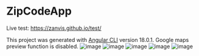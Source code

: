 # ZipCodeApp
Live test: https://zanvis.github.io/test/

This project was generated with [Angular CLI](https://github.com/angular/angular-cli) version 18.0.1.
Google maps preview function is disabled.
![image](https://github.com/Zanvis/ZipCodeApp/assets/161169953/d30c19dd-c942-4a32-844a-94f684e3fae3)
![image](https://github.com/Zanvis/ZipCodeApp/assets/161169953/940f3d02-8dda-4192-8ffa-7e03ca56d44a)
![image](https://github.com/Zanvis/ZipCodeApp/assets/161169953/31e5e178-4172-429e-9326-7c11b2367d8f)
![image](https://github.com/Zanvis/ZipCodeApp/assets/161169953/e250a7dd-a6ef-4248-b8c7-8bead5503d19)
![image](https://github.com/Zanvis/ZipCodeApp/assets/161169953/5701ba81-2dc2-4951-b936-1da618e4944b)
